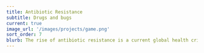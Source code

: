 ```yaml
---
title: Antibiotic Resistance
subtitle: Drugs and bugs
current: true
image_url: '/images/projects/game.png'
sort_order: 7
blurb: The rise of antibiotic resistance is a current global health crisis. However, bacterial adaptation to antibiotics is also an extremely useful framework for studying the process of evolution. In our work examining the effects of rates of change in drug concentration on bacterial populations (Lindsey et al., 2013), we found that some evolutionary trajectories are contingent on slower rates of drug increase.  We have also used the lens of evolutionary game theory to better understand some forms of antibiotic resistance (Conlin et al. 2014). We are currently exploring the role of pleiotropy, epistasis, and plasmid evolution on the emergence of multi-drug resistance, and are using high-throughput genetic screening techniques to make short-term predictions about the evolution of resistance. 
---
```


